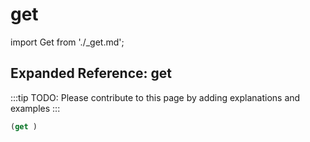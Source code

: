 # get

import Get from './_get.md';

<Get />

## Expanded Reference: get

:::tip
TODO: Please contribute to this page by adding explanations and examples
:::

```lisp
(get )
```
